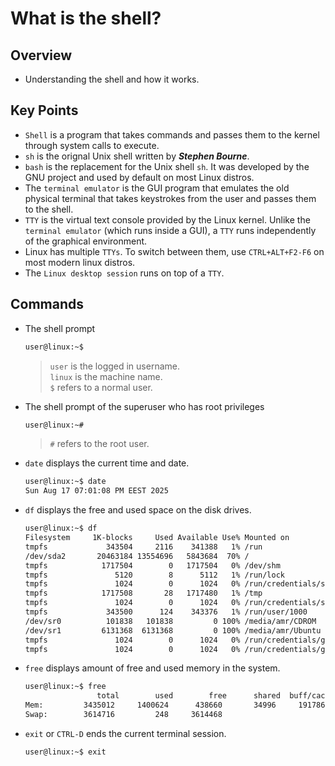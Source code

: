 # What is the shell?

## Overview
- Understanding the shell and how it works.

## Key Points
- `Shell` is a program that takes commands and passes them to the kernel through system calls to execute.
- `sh` is the orignal Unix shell written by ***Stephen Bourne***.
- `bash` is the replacement for the Unix shell `sh`. It was developed by the GNU project and used by default on most Linux distros.
- The `terminal emulator` is the GUI program that emulates the old physical terminal that takes keystrokes from the user and passes them to the shell.
- `TTY` is the virtual text console provided by the Linux kernel. Unlike the `terminal emulator` (which runs inside a GUI), a `TTY` runs independently of the graphical environment.
- Linux has multiple `TTYs`. To switch between them, use `CTRL+ALT+F2-F6` on most modern linux distros.
- The `Linux desktop session` runs on top of a `TTY`.

## Commands
- The shell prompt
  ```bash
  user@linux:~$
  ```
  > `user` is the logged in username.\
  > `linux` is the machine name.\
  > `$` refers to a normal user.

- The shell prompt of the superuser who has root privileges
  ```bash
  user@linux:~#
  ```
  > `#` refers to the root user.

- `date` displays the current time and date.
  ```bash
  user@linux:~$ date
  Sun Aug 17 07:01:08 PM EEST 2025
  ```

- `df` displays the free and used space on the disk drives.
  ```bash
  user@linux:~$ df
  Filesystem     1K-blocks     Used Available Use% Mounted on
  tmpfs             343504     2116    341388   1% /run
  /dev/sda2       20463184 13554696   5843684  70% /
  tmpfs            1717504        0   1717504   0% /dev/shm
  tmpfs               5120        8      5112   1% /run/lock
  tmpfs               1024        0      1024   0% /run/credentials/systemd-journald.service
  tmpfs            1717508       28   1717480   1% /tmp
  tmpfs               1024        0      1024   0% /run/credentials/systemd-resolved.service
  tmpfs             343500      124    343376   1% /run/user/1000
  /dev/sr0          101838   101838         0 100% /media/amr/CDROM
  /dev/sr1         6131368  6131368         0 100% /media/amr/Ubuntu 25.04 amd64
  tmpfs               1024        0      1024   0% /run/credentials/getty@tty3.service
  tmpfs               1024        0      1024   0% /run/credentials/getty@tty6.service
  ```

- `free` displays amount of free and used memory in the system.
  ```bash
  user@linux:~$ free
                  total        used        free      shared  buff/cache   available
  Mem:         3435012     1400624      438660       34996     1917868     2034388
  Swap:        3614716         248     3614468
  ```

- `exit` or `CTRL-D` ends the current terminal session.
  ```bash
  user@linux:~$ exit
  ```
